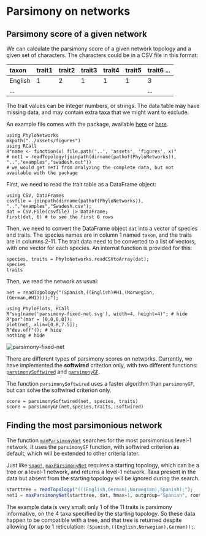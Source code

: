 # Parsimony on networks

## Parsimony score of a given network

We can calculate the parsimony score of a given
network topology and a given set of characters.
The characters could be in a CSV file in this format:

| taxon | trait1 | trait2 | trait3 | trait4 | trait5 | trait6 ...
|:-------|:-------|:-------|:-------|:--------|:--------|:-------
| English      | 1| 2 | 1|   1 |       1 |       3
| ...    |  |   |  |         |              |       ...

The trait values can be integer numbers, or strings.
The data table may have missing data, and may contain extra taxa
that we might want to exclude.

An example file comes with the package, available
[here](https://github.com/juliaphylo/PhyloNetworks/blob/master/examples/Swadesh.csv)
or
[here](https://raw.githubusercontent.com/juliaphylo/PhyloNetworks/master/examples/Swadesh.csv).

```@setup parsimony
using PhyloNetworks
mkpath("../assets/figures")
using RCall
R"name <- function(x) file.path('..', 'assets', 'figures', x)"
# net1 = readTopology(joinpath(dirname(pathof(PhyloNetworks)), "..","examples","swadesh.out"))
# we would get net1 from analyzing the complete data, but not available with the package
```

First, we need to read the trait table as a DataFrame object:

```@repl parsimony
using CSV, DataFrames
csvfile = joinpath(dirname(pathof(PhyloNetworks)), "..","examples","Swadesh.csv");
dat = CSV.File(csvfile) |> DataFrame;
first(dat, 6) # to see the first 6 rows
```

Then, we need to convert the DataFrame object `dat`
into a vector of species and traits.
The species names are in column 1 named `taxon`,
and the traits are in columns 2-11. The trait data need to be
converted to a list of vectors, with one vector for each species.
An internal function is provided for this:

```@repl parsimony
species, traits = PhyloNetworks.readCSVtoArray(dat);
species
traits
```

Then, we read the network as usual:

```@repl parsimony
net = readTopology("(Spanish,((English)#H1,(Norwegian,(German,#H1))));");
```

```@example parsimony
using PhyloPlots, RCall
R"svg(name('parsimony-fixed-net.svg'), width=4, height=4)"; # hide
R"par"(mar = [0,0,0,0]);
plot(net, xlim=[0.8,7.5]);
R"dev.off"(); # hide
nothing # hide
```
![parsimony-fixed-net](../assets/figures/parsimony-fixed-net.svg)

There are different types of parsimony scores on networks.
Currently, we have implemented the **softwired** criterion only,
with two different functions:
[`parsimonySoftwired`](@ref) and
[`parsimonyGF`](@ref).

The function `parsimonySoftwired` uses a faster algorithm than
`parsimonyGF`, but can solve the softwired criterion only.

```@repl parsimony
score = parsimonySoftwired(net, species, traits)
score = parsimonyGF(net,species,traits,:softwired)
```


## Finding the most parsimonious network

The function [`maxParsimonyNet`](@ref) searches for the most parsimonious
level-1 network. It uses the `parsimonyGF` function, with softwired criterion
as default, which will be extended to other criteria later.

Just like [`snaq!`](@ref), [`maxParsimonyNet`](@ref) requires a
starting topology, which can be a tree or a level-1 network,
and returns a level-1 network.
Taxa present in the data but absent from the starting topology
will be ignored during the search.

```julia
starttree = readTopology("(((English,German),Norwegian),Spanish);");
net1 = maxParsimonyNet(starttree, dat, hmax=1, outgroup="Spanish", rootname="swadesh")
```

The example data is very small: only 1 of the 11 traits is parsimony informative,
on the 4 taxa specified by the starting topology. So these data happen
to be compatible with a tree, and that tree is returned despite allowing
for up to 1 reticulation:
`(Spanish,((English,Norwegian),German));`.
